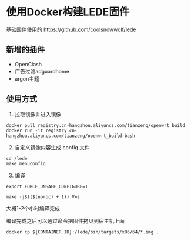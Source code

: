 # 使用Docker构建LEDE固件

基础固件使用的 https://github.com/coolsnowwolf/lede

## 新增的插件

- OpenClash
- 广告过滤adguardhome
- argon主题

## 使用方式

1. 拉取镜像并进入镜像

~~~
docker pull registry.cn-hangzhou.aliyuncs.com/tianzeng/openwrt_build
docker run -it registry.cn-hangzhou.aliyuncs.com/tianzeng/openwrt_build bash
~~~

2. 自定义镜像内容生成.config 文件

~~~
cd /lede
make menuconfig
~~~

3. 编译

~~~
export FORCE_UNSAFE_CONFIGURE=1

make -j$(($(nproc) + 1)) V=s
~~~

大概1-2个小时编译完成

编译完成之后可以通过命令把固件拷贝到宿主机上面

~~~
docker cp ${CONTAINER ID}:/lede/bin/targets/x86/64/*.img .
~~~